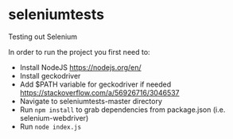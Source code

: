 # seleniumtests
Testing out Selenium

In order to run the project you first need to:

- Install NodeJS https://nodejs.org/en/
- Install geckodriver
- Add $PATH variable for geckodriver if needed https://stackoverflow.com/a/56926716/3046537
- Navigate to seleniumtests-master directory
- Run `npm install` to grab dependencies from package.json (i.e. selenium-webdriver)
- Run `node index.js`
